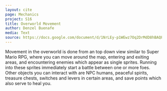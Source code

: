 ```yaml
---
layout: cite
page: Mechanics
project: S16
title: Overworld Movement
author: Denzel Buenafe
media: Text
source: https://docs.google.com/document/d/1NrLEy-p1WEwz7Oq2DrMdD8hBAQFW9rioQyi4rslvMqE/edit?usp=sharing
---
```

Movement in the overworld is done from an top down view similar to Super Mario RPG, where you can move around the map, entering and exiting areas, and encountering enemies which appear as single sprites. Running into these sprites immediately start a battle between one or more foes. Other objects you can interact with are NPC humans, peaceful spirits, treasure chests, switches and levers in certain areas, and save points which also serve to heal you.
